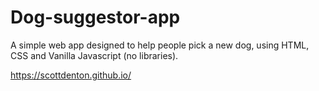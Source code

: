 # Dog-suggestor-app
A simple web app designed to help people pick a new dog, using HTML, CSS and Vanilla Javascript (no libraries).

https://scottdenton.github.io/
